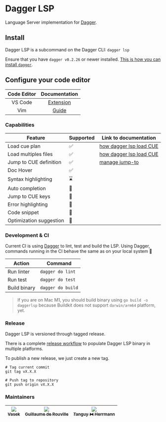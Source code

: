 # Dagger LSP

Language Server implementation for [Dagger](https://github.com/dagger/dagger).

## Install

Dagger LSP is a subcommand on the Dagger CLI: `dagger lsp`

Ensure that you have `dagger v0.2.26` or newer installed. [This is how you can install `dagger`](https://docs.dagger.io/install).

## Configure your code editor

| Code Editor | Documentation                                            |
| :---------: | :------------------------------------------------------: |
| VS Code     | [Extension](https://github.com/dagger/vscode-dagger)     |
| Vim         | [Guide](./docs/vim.md)                                   |

### Capabilities

| Feature                 | Supported          | Link to documentation                     |
|-------------------------|--------------------|-------------------------------------------|
| Load cue plan           | :white_check_mark: | [how dagger lsp load CUE](./docs/load.md) |
| Load multiples files    | :white_check_mark: | [how dagger lsp load CUE](./docs/load.md) |
| Jump to CUE definition  | :white_check_mark: | [manage jump-to](./docs/jump-to.md)       |
| Doc Hover               | :white_check_mark: |                                           |
| Syntax highlighting     | :hourglass:        |                                           |
| Auto completion         | :no_entry_sign:    |                                           |
| Jump to CUE keys        | :no_entry_sign:    |                                           |
| Error highlighting      | :no_entry_sign:    |                                           |
| Code snippet            | :no_entry_sign:    |                                           |
| Optimization suggestion | :no_entry_sign:    |                                           |

### Development & CI

Current CI is using [Dagger](https://dagger.io) to lint, test and build the LSP. Using Dagger, commands running in the
CI behave the same as on your local system :rocket:

| Action       | Command           |
|--------------|-------------------|
| Run linter   | `dagger do lint`  |
| Run test     | `dagger do test`  |
| Build binary | `dagger do build` |

> If you are on Mac M1, you should build binary using `go build -o daggerlsp` because Buildkit
> does not support `darwin/arm64` platform, yet.

### Release

Dagger LSP is versioned through tagged release.

There is a complete [release workflow](./.github/workflows/release.yaml) to populate Dagger LSP binary in multiple
platforms.

To publish a new release, we just create a new tag.

```shell
# Tag current commit
git tag vX.X.X

# Push tag to repository
git push origin vX.X.X
```

### Maintainers

| [<img src="https://github.com/TomChv.png?size=85" /><br /><sub><b>Vasek</b></sub>](https://github.com/TomChv) | [<img src="https://github.com/grouville.png?size=85" /><br /><sub><b>Guillaume de Rouville</b></sub>](https://github.com/grouville) | [<img src="https://github.com/dolanor.png?size=85" /><br /><sub><b>Tanguy ⧓ Herrmann</b></sub>](https://github.com/dolanor) |
|:-------------------------------------------------------------------------------------------------------------:|:-----------------------------------------------------------------------------------------------------------------------------------:|:---------------------------------------------------------------------------------------------------------------------------:|

